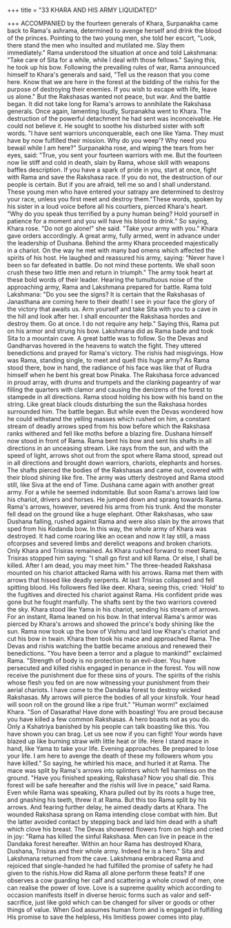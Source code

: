 +++
title = "33 KHARA AND HIS ARMY LIQUIDATED"

+++
ACCOMPANIED by the fourteen
generals of Khara, Surpanakha came back
to Rama's ashrama, determined to avenge
herself and drink the blood of the princes.
Pointing to the two young men, she told
her escort, "Look, there stand the men
who insulted and mutilated me. Slay them
immediately."
Rama understood the situation at once
and told Lakshmana: "Take care of Sita
for a while, while I deal with those
fellows."
Saying this, he took up his bow.
Following the prevailing rules of war,
Rama announced himself to Khara's
generals and said, "Tell us the reason that
you come here. Know that we are here in
the forest at the bidding of the rishis for
the purpose of destroying their enemies. If
you wish to escape with life, leave us
alone."
But the Rakshasas wanted not peace,
but war. And the battle began. It did not
take long for Rama's arrows to annihilate
the Rakshasa generals.
Once
again,
lamenting
loudly,
Surpanakha went to Khara. The
destruction of the powerful detachment he
had sent was inconceivable. He could not
believe it. He sought to soothe his
disturbed sister with soft words.
"I have sent warriors unconquerable,
each one like Yama. They must have by
now fulfilled their mission. Why do you
weep'? Why need you bewail while I am
here?"
Surpanakha rose, and wiping the tears
from her eyes, said: "True, you sent your
fourteen warriors with me. But the
fourteen now lie stiff and cold in death,
slain by Rama, whose skill with weapons
baffles description. If you have a spark of
pride in you, start at once, fight with
Rama and save the Rakshasa race. If you
do not, the destruction of our people is
certain. But if you are afraid, tell me so
and I shall understand. These young men
who have entered your satrapy are
determined to destroy your race, unless
you first meet and destroy them."These words, spoken by his sister in a
loud voice before all his courtiers, pierced
Khara's heart.
"Why do you speak thus terrified by a
puny human being? Hold yourself in
patience for a moment and you will have
his blood to drink." So saying, Khara rose.
"Do not go alone!" she said. "Take
your army with you."
Khara gave orders accordingly. A great
army, fully armed, went in advance under
the leadership of Dushana. Behind the
army Khara proceeded majestically in a
chariot. On the way he met with many bad
omens which affected the spirits of his
host. He laughed and reassured his army,
saying:
"Never have I been so far defeated in
battle. Do not mind these portents. We
shall soon crush these two little men and
return in triumph."
The army took heart at these bold
words of their leader.
Hearing the tumultuous noise of the
approaching army, Rama and Lakshmana
prepared
for
battle.
Rama
told
Lakshmana: "Do you see the signs? It is
certain that the Rakshasas of Janasthana
are coming here to their death! I see in
your face the glory of the victory that
awaits us. Arm yourself and take Sita with
you to a cave in the hill and look after her.
I shall encounter the Rakshasa hordes and
destroy them. Go at once. I do not require
any help." Saying this, Rama put on his
armor and strung his bow.
Lakshmana did as Rama bade and took
Sita to a mountain cave.
A great battle was to follow. So the
Devas and Gandharvas hovered in the
heavens to watch the fight. They uttered
benedictions and prayed for Rama's
victory. The rishis had misgivings. How
was Rama, standing single, to meet and
quell this huge army? As Rama stood
there, bow in hand, the radiance of his
face was like that of Rudra himself when
he bent his great bow Pinaka.
The Rakshasa force advanced in proud
array, with drums and trumpets and the
clanking pageantry of war filling the
quarters with clamor and causing the
denizens of the forest to stampede in all
directions. Rama stood holding his bow
with his band on the string. Like great
black clouds disturbing the sun the
Rakshasa hordes surrounded him.
The battle began. But while even the
Devas wondered how he could withstand
the yelling masses which rushed on him, a
constant stream of deadly arrows sped
from his bow before which the Rakshasa
ranks withered and fell like moths before
a blazing fire.
Dushana himself now stood in front of
Rama. Rama bent his bow and sent his
shafts in all directions in an unceasing
stream. Like rays from the sun, and with
the speed of light, arrows shot out from
the spot where Rama stood, spread out in
all directions and brought down warriors,
chariots, elephants and horses.
The shafts pierced the bodies of the
Rakshasas and came out, covered with
their blood shining like fire. The army
was utterly destroyed and Rama stood
still, like Siva at the end of Time.
Dushana came again with another great
army. For a while he seemed indomitable.
But soon Rama's arrows laid low his
chariot, drivers and horses. He jumped
down and sprang towards Rama. Rama's
arrows, however, severed his arms from
his trunk. And the monster fell dead on
the ground like a huge elephant. Other
Rakshasas, who saw Dushana falling,
rushed against Rama and were also slain
by the arrows that sped from his Kodanda
bow.
In this way, the whole army of Khara
was destroyed. It had come roaring like an
ocean and now it lay still, a mass ofcorpses and severed limbs and derelict
weapons and broken chariots.
Only Khara and Trisiras remained. As
Khara rushed forward to meet Rama,
Trisiras stopped him saying: "I shall go
first and kill Rama. Or else, I shall be
killed. After I am dead, you may meet
him."
The three-headed Rakshasa mounted
on his chariot attacked Rama with his
arrows. Rama met them with arrows that
hissed like deadly serpents. At last
Trisiras collapsed and fell spitting blood.
His followers fled like deer.
Khara, seeing this, cried: 'Hold' to the
fugitives and directed his chariot against
Rama. His confident pride was gone but
he fought manfully. The shafts sent by the
two warriors covered the sky. Khara stood
like Yama in his chariot, sending his
stream of arrows. For an instant, Rama
leaned on his bow. In that interval Rama's
armor was pierced by Khara's arrows and
showed the prince's body shining like the
sun.
Rama now took up the bow of Vishnu
and laid low Khara's chariot and cut his
bow in twain. Khara then took his mace
and approached Rama. The Devas and
rishis watching the battle became anxious
and renewed their benedictions.
"You have been a terror and a plague
to mankind!" exclaimed Rama. "Strength
of body is no protection to an evil-doer.
You have persecuted and killed rishis
engaged in penance in the forest. You will
now receive the punishment due for these
sins of yours. The spirits of the rishis
whose flesh you fed on are now
witnessing your punishment from their
aerial chariots. I have come to the
Dandaka forest to destroy wicked
Rakshasas. My arrows will pierce the
bodies of all your kinsfolk. Your head will
soon roll on the ground like a ripe fruit."
"Human worm!" exclaimed Khara.
"Son of Dasaratha! Have done with
boasting! You are proud because you have
killed a few common Rakshasas. A hero
boasts not as you do. Only a Kshatriya
banished by his people can talk boasting
like this. You have shown you can brag.
Let us see now if you can fight! Your
words have blazed up like burning straw
with little heat or life. Here I stand mace
in hand, like Yama to take your life.
Evening approaches. Be prepared to lose
your life. I am here to avenge the death of
these my followers whom you have
killed."
So saying, he whirled his mace, and
hurled it at Rama. The mace was split by
Rama's arrows into splinters which fell
harmless on the ground. "Have you
finished speaking, Rakshasa? Now you
shall die. This forest will be safe hereafter
and the rishis will live in peace," said
Rama.
Even while Rama was speaking, Khara
pulled out by its roots a huge tree, and
gnashing his teeth, threw it at Rama. But
this too Rama split by his arrows. And
fearing further delay, he aimed deadly
darts at Khara. The wounded Rakshasa
sprang on Rama intending close combat
with him. But the latter avoided contact
by stepping back and laid him dead with a
shaft which clove his breast.
The Devas showered flowers from on
high and cried in joy: "Rama has killed
the sinful Rakshasa. Men can live in peace
in the Dandaka forest hereafter. Within an
hour Rama has destroyed Khara, Dushana,
Trisiras and their whole army. Indeed he
is a hero."
Sita and Lakshmana returned from the
cave. Lakshmana embraced Rama and
rejoiced that single-handed he had
fulfilled the promise of safety he had
given to the rishis.How did Rama all alone perform these
feats? If one observes a cow guarding her
calf and scattering a whole crowd of men,
one can realise the power of love. Love is
a supreme quality which according to
occasion manifests itself in diverse heroic
forms such as valor and self-sacrifice, just
like gold which can be changed for silver
or goods or other things of value. When
God assumes human form and is engaged
in fulfilling His promise to save the
helpless, His limitless power comes into
play.